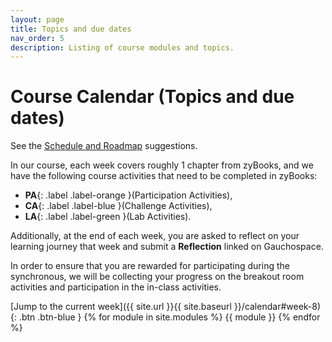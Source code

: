 ```yaml
---
layout: page
title: Topics and due dates
nav_order: 5
description: Listing of course modules and topics.
---
```


# Course Calendar (Topics and due dates)

See the [Schedule and Roadmap]({{site.url}}/{{site.baseurl}}/success/#time-management-and-scheduling) suggestions. 

In our course, each week covers roughly 1 chapter from zyBooks, and we have the following course activities that need to be completed in zyBooks: 
* **PA**{: .label .label-orange }(Participation Activities), 
* **CA**{: .label .label-blue }(Challenge Activities), 
* **LA**{: .label .label-green }(Lab Activities).

Additionally, at the end of each week, you are asked to reflect on your learning journey that week and submit a **Reflection** linked on Gauchospace.

In order to ensure that you are rewarded for participating during the synchronous, we will be collecting your progress on the breakout room activities and participation in the in-class activities.

[Jump to the current week]({{ site.url }}{{ site.baseurl }}/calendar#week-8){: .btn .btn-blue }
{% for module in site.modules %}
{{ module }}
{% endfor %}
